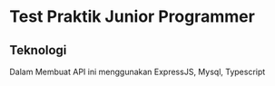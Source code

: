 # Test Praktik Junior Programmer 

## Teknologi
Dalam Membuat API ini menggunakan ExpressJS, Mysql, Typescript